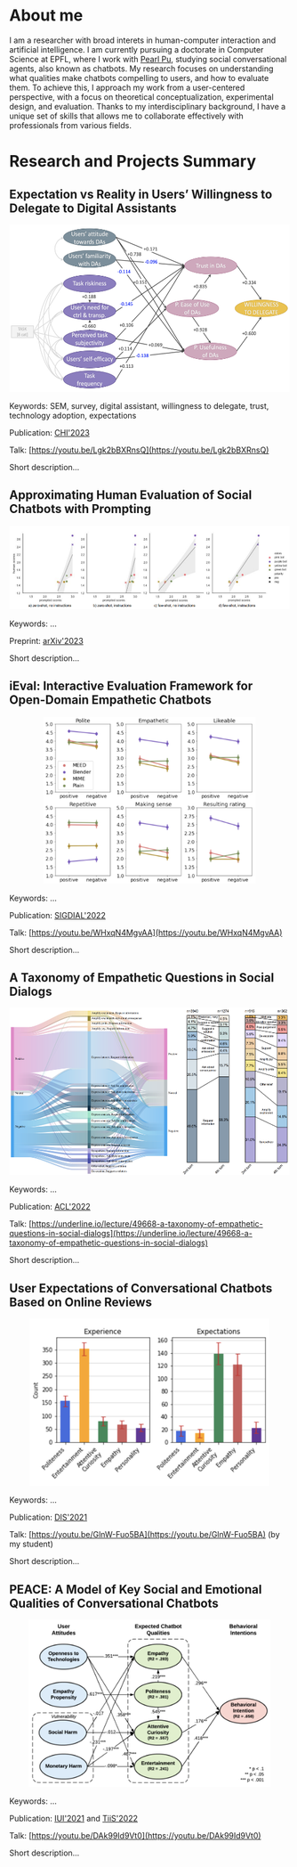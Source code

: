# About me
I am a researcher with broad interets in human-computer interaction and artificial intelligence. I am currently pursuing a doctorate in Computer Science at EPFL, where I work with [Pearl Pu](https://www.epfl.ch/labs/gr-pu/members/pearl-pu/), studying social conversational agents, also known as chatbots. My research focuses on understanding what qualities make chatbots compelling to users, and how to evaluate them. To achieve this, I approach my work from a user-centered perspective, with a focus on theoretical conceptualization, experimental design, and evaluation. Thanks to my interdisciplinary background, I have a unique set of skills that allows me to collaborate effectively with professionals from various fields.

# Research and Projects Summary
## Expectation vs Reality in Users’ Willingness to Delegate to Digital Assistants
<p align="center">
  <img src="./assets/img/will.png" height="300">
</p>

Keywords: SEM, survey, digital assistant, willingness to delegate, trust, technology adoption, expectations

Publication: [CHI'2023](https://dl.acm.org/doi/10.1145/3544549.3585763)

Talk: [https://youtu.be/Lgk2bBXRnsQ](https://youtu.be/Lgk2bBXRnsQ)

Short description...


## Approximating Human Evaluation of Social Chatbots with Prompting
<p align="center">
  <img src="./assets/img/prompt.png" height="150">
</p>

Keywords: ...

Preprint: [arXiv'2023](https://arxiv.org/abs/2304.05253)

Short description...


## iEval: Interactive Evaluation Framework for Open-Domain Empathetic Chatbots
<p align="center">
  <img src="./assets/img/ieval.png" height="300">
</p>

Keywords: ...

Publication: [SIGDIAL'2022](https://aclanthology.org/2022.sigdial-1.41/)

Talk: [https://youtu.be/WHxqN4MgvAA](https://youtu.be/WHxqN4MgvAA)

Short description...

## A Taxonomy of Empathetic Questions in Social Dialogs
<p align="center">
  <img src="./assets/img/eqt.png" height="300">
</p>

Keywords: ...

Publication: [ACL'2022](https://aclanthology.org/2022.acl-long.211/)

Talk: [https://underline.io/lecture/49668-a-taxonomy-of-empathetic-questions-in-social-dialogs](https://underline.io/lecture/49668-a-taxonomy-of-empathetic-questions-in-social-dialogs)

Short description...

## User Expectations of Conversational Chatbots Based on Online Reviews
<p align="center">
  <img src="./assets/img/dis.png" height="300">
</p>

Keywords: ...

Publication: [DIS'2021](https://dl.acm.org/doi/abs/10.1145/3461778.3462125)

Talk: [https://youtu.be/GlnW-Fuo5BA](https://youtu.be/GlnW-Fuo5BA) (by my student)

Short description...

## PEACE: A Model of Key Social and Emotional Qualities of Conversational Chatbots
<p align="center">
  <img src="./assets/img/peace.png" height="300">
</p>

Keywords: ...

Publication: [IUI'2021](https://dl.acm.org/doi/10.1145/3397481.3450643) and [TiiS'2022](https://dl.acm.org/doi/full/10.1145/3531064)

Talk: [https://youtu.be/DAk99Id9Vt0](https://youtu.be/DAk99Id9Vt0)

Short description...
